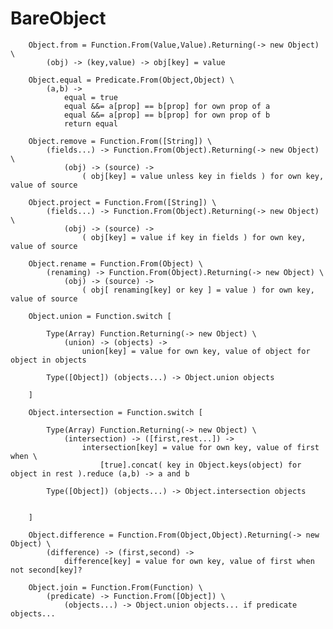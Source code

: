 # BareObject

		
		Object.from = Function.From(Value,Value).Returning(-> new Object) \
			(obj) -> (key,value) -> obj[key] = value
		
		Object.equal = Predicate.From(Object,Object) \
			(a,b) ->
				equal = true
				equal &&= a[prop] == b[prop] for own prop of a
				equal &&= a[prop] == b[prop] for own prop of b
				return equal
		
		Object.remove = Function.From([String]) \
			(fields...) -> Function.From(Object).Returning(-> new Object) \
				(obj) -> (source) ->
					( obj[key] = value unless key in fields ) for own key, value of source
		
		Object.project = Function.From([String]) \
			(fields...) -> Function.From(Object).Returning(-> new Object) \
				(obj) -> (source) ->
					( obj[key] = value if key in fields ) for own key, value of source
		
		Object.rename = Function.From(Object) \
			(renaming) -> Function.From(Object).Returning(-> new Object) \
				(obj) -> (source) ->
					( obj[ renaming[key] or key ] = value ) for own key, value of source
		
		Object.union = Function.switch [
		
			Type(Array) Function.Returning(-> new Object) \
				(union) -> (objects) ->
					union[key] = value for own key, value of object for object in objects
				
			Type([Object]) (objects...) -> Object.union objects
			
		]
		
		Object.intersection = Function.switch [
		
			Type(Array) Function.Returning(-> new Object) \
				(intersection) -> ([first,rest...]) ->
					intersection[key] = value for own key, value of first when \
						[true].concat( key in Object.keys(object) for object in rest ).reduce (a,b) -> a and b
						
			Type([Object]) (objects...) -> Object.intersection objects
			
		
		]
		
		Object.difference = Function.From(Object,Object).Returning(-> new Object) \
			(difference) -> (first,second) ->
				difference[key] = value for own key, value of first when not second[key]?
		
		Object.join = Function.From(Function) \
			(predicate) -> Function.From([Object]) \
				(objects...) -> Object.union objects... if predicate objects...
				
